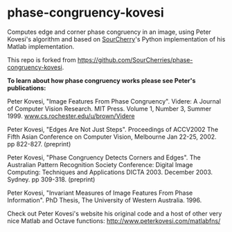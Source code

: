 # phase-congruency-kovesi
Computes edge and corner phase congruency in an image, using Peter Kovesi's algorithm and based on [SourCherry](https://github.com/SourCherry)'s Python implementation of his Matlab implementation.

This repo is forked from https://github.com/SourCherries/phase-congruency-kovesi.

**To learn about how phase congruency works please see Peter's publications:**

Peter Kovesi, "Image Features From Phase Congruency". Videre: A Journal of Computer Vision Research. MIT Press. Volume 1, Number 3, Summer 1999. www.cs.rochester.edu/u/brown/Videre

Peter Kovesi, "Edges Are Not Just Steps". Proceedings of ACCV2002 The Fifth Asian Conference on Computer Vision, Melbourne Jan 22-25, 2002. pp 822-827. (preprint)

Peter Kovesi, "Phase Congruency Detects Corners and Edges". The Australian Pattern Recognition Society Conference: Digital Image Computing: Techniques and Applications DICTA 2003. December 2003. Sydney. pp 309-318. (preprint)

Peter Kovesi, "Invariant Measures of Image Features From Phase Information". PhD Thesis, The University of Western Australia. 1996.

Check out Peter Kovesi's website his original code and a host of other very nice Matlab and Octave functions:
http://www.peterkovesi.com/matlabfns/
